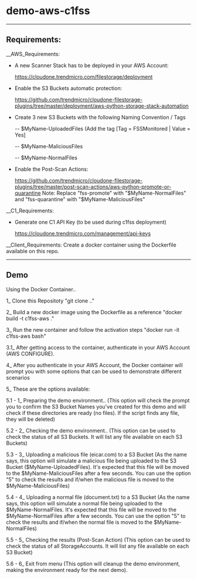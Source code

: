 # demo-aws-c1fss

-------------
Requirements:
-------------
__AWS_Requirements: 

- A new Scanner Stack has to be deployed in your AWS Account:

  https://cloudone.trendmicro.com/filestorage/deployment

- Enable the S3 Buckets automatic protection:

  https://github.com/trendmicro/cloudone-filestorage-plugins/tree/master/deployment/aws-python-storage-stack-automation
  
  
- Create 3 new S3 Buckets with the following Naming Convention / Tags

  -- $MyName-UploadedFiles (Add the tag [Tag = FSSMonitored	| Value = Yes]

  -- $MyName-MaliciousFiles 

  -- $MyName-NormalFiles
  

- Enable the Post-Scan Actions:

  https://github.com/trendmicro/cloudone-filestorage-plugins/tree/master/post-scan-actions/aws-python-promote-or-quarantine
  Note: Replace "fss-promote" with "$MyName-NormalFiles" and "fss-quarantine" with "$MyName-MaliciousFiles"

__C1_Requirements: 

- Generate one C1 API Key (to be used during c1fss deployment)

  https://cloudone.trendmicro.com/management/api-keys


__Client_Requirements: Create a docker container using the Dockerfile available on this repo.

------------
Demo
------------

Using the Docker Container..

1_ Clone this Repositoty "git clone .."

2_ Build a new docker image using the Dockerfile as a reference "docker build -t c1fss-aws ."

3_ Run the new container and follow the activation steps "docker run -it c1fss-aws bash"

3.1_ After getting access to the container, authenticate in your AWS Account (AWS CONFIGURE).

4_ After you authenticate in your AWS Account, the Docker container will prompt you with some options that can be used to demonstrate different scenarios

5_ These are the options available:

5.1 - 1_ Preparing the demo environment.. (This option will check the prompt you to confirm the S3 Bucket Names you've created for this demo and will check if these directories are ready (no files). If the script finds any file, they will be deleted)

5.2 - 2_ Checking the demo environment.. (This option can be used to check the status of all S3 Buckets. It will list any file available on each S3 Buckets)

5.3 - 3_ Uploading a malicious file (eicar.com) to a S3 Bucket (As the name says, this option will simulate a malicious file being uploaded to the S3 Bucket ($MyName-UploadedFiles). It's expected that this file will be moved to the $MyName-MaliciousFiles after a few seconds. You can use the option "5" to check the results and if/when the malicious file is moved to the $MyName-MaliciousFiles)

5.4 - 4_ Uploading a normal file (document.txt) to a S3 Bucket (As the name says, this option will simulate a normal file being uploaded to the $MyName-NormalFiles. It's expected that this file will be moved to the $MyName-NormalFiles after a few seconds. You can use the option "5" to check the results and if/when the normal file is moved to the $MyName-NormalFiles)

5.5 - 5_ Checking the results (Post-Scan Action) (This option can be used to check the status of all StorageAccounts. It will list any file available on each S3 Bucket)

5.6 - 6_ Exit from menu (This option will cleanup the demo environment, making the environment ready for the next demo).

